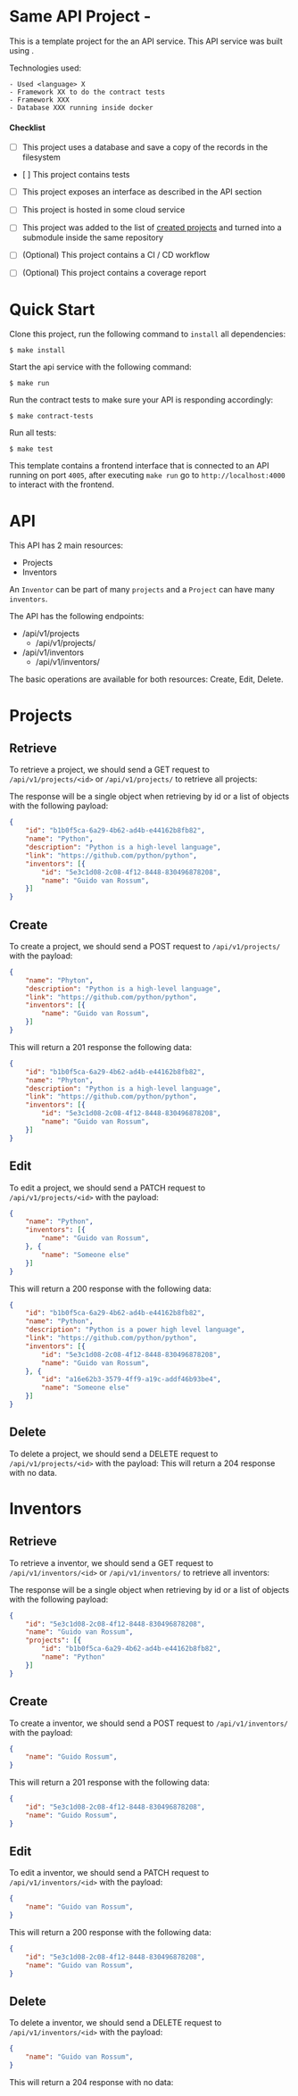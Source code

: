 Same API Project - <language>
============================

This is a template project for the an API service. This API service was built using <language>.

Technologies used:

    - Used <language> X 
    - Framework XX to do the contract tests
    - Framework XXX 
    - Database XXX running inside docker


#### Checklist

- [ ] This project uses a database and save a copy of the records in the filesystem
- [ ] This project contains tests
- [ ] This project exposes an interface as described in the API section
- [ ] This project is hosted in some cloud service
- [ ] This project was added to the list of [created projects](https:///github.com/LucasMagnum/same-api-projects) and turned into a submodule inside the same repository
- [ ] (Optional) This project contains a CI / CD workflow
- [ ] (Optional) This project contains a coverage report


Quick Start
===========

Clone this project, run the following command to `install` all dependencies:
    
    $ make install

Start the api service with the following command:

    $ make run

Run the contract tests to make sure your API is responding accordingly:

    $ make contract-tests

Run all tests:

    $ make test


This template contains a frontend interface that is connected to an API
running on port `4005`, after executing `make run` go to `http://localhost:4000` to interact with the frontend.


API
====

This API has 2 main resources:

- Projects
- Inventors

An `Inventor` can be part of many `projects` and a `Project` can have many `inventors`.

The API has the following endpoints:

* /api/v1/projects
    * /api/v1/projects/<id>
* /api/v1/inventors
    * /api/v1/inventors/<id>

The basic operations are available for both resources: Create, Edit, Delete.


Projects
========

## Retrieve

To retrieve a project, we should send a GET request to `/api/v1/projects/<id>` or `/api/v1/projects/` to retrieve all projects:

The response will be a single object when retrieving by id or a list of objects with the following payload:

```json
{
    "id": "b1b0f5ca-6a29-4b62-ad4b-e44162b8fb82",
    "name": "Python",
    "description": "Python is a high-level language",
    "link": "https://github.com/python/python",
    "inventors": [{
        "id": "5e3c1d08-2c08-4f12-8448-830496878208",
        "name": "Guido van Rossum", 
    }]
}
```


## Create

To create a project, we should send a POST request to `/api/v1/projects/` with the payload:

```json
{
    "name": "Phyton",
    "description": "Python is a high-level language",
    "link": "https://github.com/python/python",
    "inventors": [{
        "name": "Guido van Rossum", 
    }]
}
```

This will return a 201 response the following data:

```json
{
    "id": "b1b0f5ca-6a29-4b62-ad4b-e44162b8fb82",
    "name": "Phyton",
    "description": "Python is a high-level language",
    "link": "https://github.com/python/python",
    "inventors": [{
        "id": "5e3c1d08-2c08-4f12-8448-830496878208",
        "name": "Guido van Rossum", 
    }]
}
```

## Edit

To edit a project, we should send a PATCH request to `/api/v1/projects/<id>` with the payload:

```json
{
    "name": "Python",
    "inventors": [{
        "name": "Guido van Rossum", 
    }, {
        "name": "Someone else"
    }]
}
```

This will return a 200 response with the following data:

```json
{
    "id": "b1b0f5ca-6a29-4b62-ad4b-e44162b8fb82",
    "name": "Python",
    "description": "Python is a power high level language",
    "link": "https://github.com/python/python",
    "inventors": [{
        "id": "5e3c1d08-2c08-4f12-8448-830496878208",
        "name": "Guido van Rossum", 
    }, {
        "id": "a16e62b3-3579-4ff9-a19c-addf46b93be4",
        "name": "Someone else"
    }]
}
```


## Delete

To delete a project, we should send a DELETE request to `/api/v1/projects/<id>` with the payload:
This will return a 204 response with no data.



Inventors
========


## Retrieve

To retrieve a inventor, we should send a GET request to `/api/v1/inventors/<id>` or `/api/v1/inventors/` to retrieve all inventors:

The response will be a single object when retrieving by id or a list of objects with the following payload:

```json
{
    "id": "5e3c1d08-2c08-4f12-8448-830496878208",
    "name": "Guido van Rossum",
    "projects": [{
        "id": "b1b0f5ca-6a29-4b62-ad4b-e44162b8fb82",
        "name": "Python"
    }]
}
```

## Create
To create a inventor, we should send a POST request to `/api/v1/inventors/` with the payload:

```json
{
    "name": "Guido Rossum",
}
```

This will return a 201 response with the following data:

```json
{
    "id": "5e3c1d08-2c08-4f12-8448-830496878208",
    "name": "Guido Rossum",
}
```

## Edit
To edit a inventor, we should send a PATCH request to `/api/v1/inventors/<id>` with the payload:

```json
{
    "name": "Guido van Rossum",
}
```

This will return a 200 response with the following data:

```json
{
    "id": "5e3c1d08-2c08-4f12-8448-830496878208",
    "name": "Guido van Rossum",
}
```

## Delete
To delete a inventor, we should send a DELETE request to `/api/v1/inventors/<id>` with the payload:

```json
{
    "name": "Guido van Rossum",
}
```

This will return a 204 response with no data:
